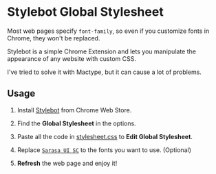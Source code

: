 # Stylebot Global Stylesheet

Most web pages specify `font-family`, so even if you customize fonts in Chrome, they won't be replaced.

Stylebot is a simple Chrome Extension and lets you manipulate the appearance of any website with custom CSS.

I've tried to solve it with Mactype, but it can cause a lot of problems.

## Usage

1. Install [Stylebot](https://chrome.google.com/webstore/detail/stylebot/oiaejidbmkiecgbjeifoejpgmdaleoha) from Chrome Web Store.

2. Find the **Global Stylesheet** in the options.

3. Paste all the code in [stylesheet.css](https://github.com/Hayxi/Stylebot-Styles-Backup/blob/master/stylesheet.css) to **Edit Global Stylesheet**.

4. Replace [`Sarasa UI SC`](https://github.com/be5invis/Sarasa-Gothic) to the fonts you want to use. (Optional)

5. **Refresh** the web page and enjoy it!